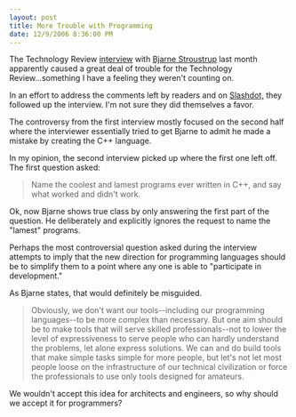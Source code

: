 ```yaml
---
layout: post
title: More Trouble with Programming
date: 12/9/2006 8:36:00 PM
---
```


The Technology Review [interview](http://www.technologyreview.com/InfoTech/17831/page1/ "Technology Review: The Problem with Programming") with [Bjarne Stroustrup](http://parasol.tamu.edu/people/bs/ "Bjarne Stroustrup") last month apparently caused a great deal of trouble for the Technology Review...something I have a feeling they weren't counting on.

In an effort to address the comments left by readers and on [Slashdot,](http://it.slashdot.org/article.pl?sid=06/12/05/0045234 "Bjarne Stroustrup on the Problems With Programming") they followed up the interview. I'm not sure they did themselves a favor.

The controversy from the first interview mostly focused on the second half where the interviewer essentially tried to get Bjarne to admit he made a mistake by creating the C++ language.

In my opinion, the second interview picked up where the first one left off. The first question asked:

> Name the coolest and lamest programs ever written in C++, and say what worked and didn't work.

Ok, now Bjarne shows true class by only answering the first part of the question. He deliberately and explicitly ignores the request to name the "lamest" programs. 

Perhaps the most controversial question asked during the interview attempts to imply that the new direction for programming languages should be to simplify them to a point where any one is able to "participate in development."

As Bjarne states, that would definitely be misguided. 

> Obviously, we don't want our tools--including our programming languages--to be more complex than necessary. But one aim should be to make tools that will serve skilled professionals--not to lower the level of expressiveness to serve people who can hardly understand the problems, let alone express solutions. We can and do build tools that make simple tasks simple for more people, but let's not let most people loose on the infrastructure of our technical civilization or force the professionals to use only tools designed for amateurs.

We wouldn't accept this idea for architects and engineers, so why should we accept it for programmers?
